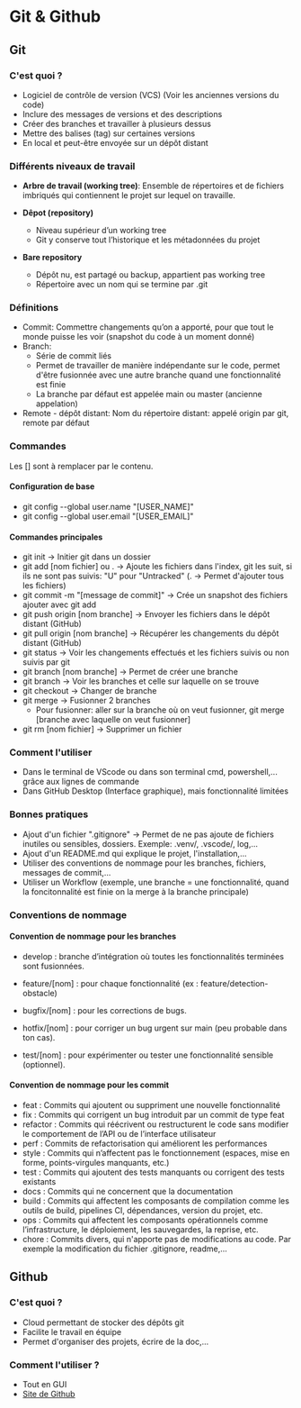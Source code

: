 # Git & Github

## Git

### C'est quoi ?

* Logiciel de contrôle de version (VCS) (Voir les anciennes versions du code)
* Inclure des messages de versions et des descriptions
* Créer des branches et travailler à plusieurs dessus
* Mettre des balises (tag) sur certaines versions
* En local et peut-être envoyée sur un dépôt distant

### Différents niveaux de travail

* **Arbre de travail (working tree)**: Ensemble de répertoires et de fichiers imbriqués qui contiennent le projet sur lequel on travaille.

* **Dêpot (repository)**

  * Niveau supérieur d’un working tree
  * Git y conserve tout l’historique et les métadonnées du projet

* **Bare repository**

  * Dépôt nu, est partagé ou backup, appartient pas working tree
  * Répertoire avec un nom qui se termine par .git

### Définitions

* Commit: Commettre changements qu’on a apporté, pour que tout le monde puisse les voir (snapshot du code à un moment donné)
* Branch:
  * Série de commit liés
  * Permet de travailler de manière indépendante sur le code, permet d'être fusionnée avec une autre branche quand une fonctionnalité est finie
  * La branche par défaut est appelée main ou master (ancienne appelation)
* Remote - dépôt distant: Nom du répertoire distant: appelé origin par git, remote par défaut

### Commandes

Les [] sont à remplacer par le contenu.  

#### Configuration de base

* git config --global user.name "[USER_NAME]"
* git config --global user.email "[USER_EMAIL]"

#### Commandes principales

* git init -> Initier git dans un dossier
* git add [nom fichier] ou .  -> Ajoute les fichiers dans l'index, git les suit, si ils ne sont pas suivis: "U" pour "Untracked" (. -> Permet d'ajouter tous les fichiers)
* git commit -m "[message de commit]" -> Crée un snapshot des fichiers ajouter avec git add
* git push origin [nom branche] -> Envoyer les fichiers dans le dépôt distant (GitHub)
* git pull origin [nom branche] -> Récupérer les changements du dépôt distant (GitHub)
* git status -> Voir les changements effectués et les fichiers suivis ou non suivis par git
* git branch [nom branche] -> Permet de créer une branche
* git branch -> Voir les branches et celle sur laquelle on se trouve
* git checkout -> Changer de branche
* git merge -> Fusionner 2 branches
  * Pour fusionner: aller sur la branche où on veut fusionner, git merge [branche avec laquelle on veut fusionner]
* git rm [nom fichier] -> Supprimer un fichier

### Comment l'utiliser

* Dans le terminal de VScode ou dans son terminal cmd, powershell,... grâce aux lignes de commande
* Dans GitHub Desktop (Interface graphique), mais fonctionnalité limitées

### Bonnes pratiques

* Ajout d'un fichier ".gitignore" -> Permet de ne pas ajoute de fichiers inutiles ou sensibles, dossiers. Exemple: .venv/, .vscode/, log,...  
* Ajout d'un README.md qui explique le projet, l'installation,...
* Utiliser des conventions de nommage pour les branches, fichiers, messages de commit,...
* Utiliser un Workflow (exemple, une branche = une fonctionnalité, quand la foncitonnalité est finie on la merge à la branche principale)

### Conventions de nommage

#### Convention de nommage pour les branches

* develop : branche d’intégration où toutes les fonctionnalités terminées sont fusionnées.

* feature/[nom] : pour chaque fonctionnalité (ex : feature/detection-obstacle)

* bugfix/[nom] : pour les corrections de bugs.

* hotfix/[nom] : pour corriger un bug urgent sur main (peu probable dans ton cas).

* test/[nom] : pour expérimenter ou tester une fonctionnalité sensible (optionnel).

#### Convention de nommage pour les commit

* feat : Commits qui ajoutent ou suppriment une nouvelle fonctionnalité
* fix : Commits qui corrigent un bug introduit par un commit de type feat
* refactor : Commits qui réécrivent ou restructurent le code sans modifier le comportement de l’API ou de l’interface utilisateur
* perf : Commits de refactorisation qui améliorent les performances
* style : Commits qui n’affectent pas le fonctionnement (espaces, mise en forme, points-virgules manquants, etc.)
* test : Commits qui ajoutent des tests manquants ou corrigent des tests existants
* docs : Commits qui ne concernent que la documentation
* build : Commits qui affectent les composants de compilation comme les outils de build, pipelines CI, dépendances, version du projet, etc.
* ops : Commits qui affectent les composants opérationnels comme l’infrastructure, le déploiement, les sauvegardes, la reprise, etc.
* chore : Commits divers, qui n'apporte pas de modifications au code. Par exemple la modification du fichier .gitignore, readme,...

## Github

### C'est quoi ?

* Cloud permettant de stocker des dépôts git
* Facilite le travail en équipe
* Permet d'organiser des projets, écrire de la doc,...

### Comment l'utiliser ?

* Tout en GUI
* [Site de Github](https://github.com)
